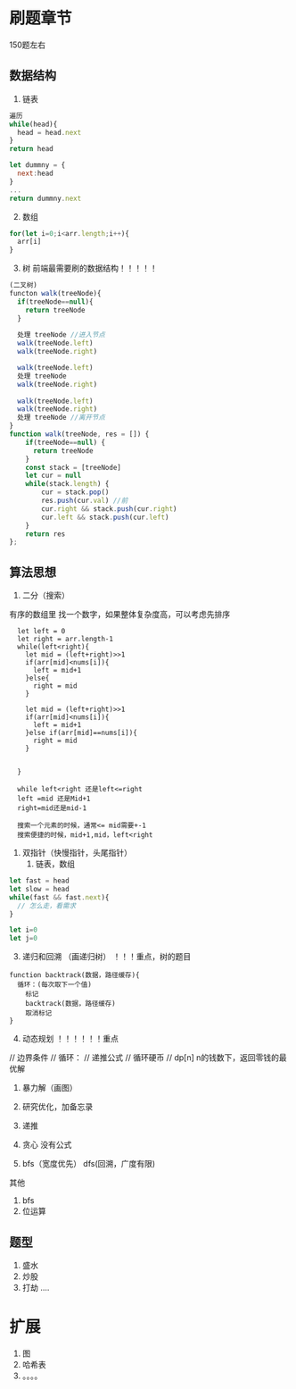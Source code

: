 # 刷题章节

150题左右

## 数据结构
1. 链表
```js
遍历
while(head){
  head = head.next
}
return head

let dummny = {
  next:head
}
...
return dummny.next

```
2. 数组
```js
for(let i=0;i<arr.length;i++){
  arr[i]
}
```
3. 树     前端最需要刷的数据结构！！！！！
```js
(二叉树)
functon walk(treeNode){
  if(treeNode==null){
    return treeNode
  }
  
  处理 treeNode //进入节点  
  walk(treeNode.left)
  walk(treeNode.right)

  walk(treeNode.left)
  处理 treeNode
  walk(treeNode.right)
  
  walk(treeNode.left)
  walk(treeNode.right)
  处理 treeNode //离开节点
}
function walk(treeNode, res = []) {
    if(treeNode==null) {
      return treeNode
    }
    const stack = [treeNode]
    let cur = null
    while(stack.length) {
        cur = stack.pop()
        res.push(cur.val) //前
        cur.right && stack.push(cur.right)
        cur.left && stack.push(cur.left)
    }
    return res
};


```


## 算法思想
1. 二分（搜索）

有序的数组里 找一个数字，如果整体复杂度高，可以考虑先排序
```
  let left = 0
  let right = arr.length-1
  while(left<right){
    let mid = (left+right)>>1
    if(arr[mid]<nums[i]){
      left = mid+1
    }else{
      right = mid
    }

    let mid = (left+right)>>1
    if(arr[mid]<nums[i]){
      left = mid+1
    }else if(arr[mid]==nums[i]){
      right = mid
    }
  

  }

  while left<right 还是left<=right
  left =mid 还是Mid+1
  right=mid还是mid-1
  
  搜索一个元素的时候，通常<= mid需要+-1
  搜索便捷的时候，mid+1,mid，left<right

```

1. 双指针（快慢指针，头尾指针）
   1. 链表，数组 
```js
let fast = head
let slow = head
while(fast && fast.next){
  // 怎么走，看需求
}

let i=0
let j=0
```

3. 递归和回溯  （画递归树） ！！！重点，树的题目
```
function backtrack(数据，路径缓存){
  循环：(每次取下一个值)
    标记
    backtrack(数据，路径缓存)
    取消标记
}
```

4. 动态规划 ！！！！！！重点
<!-- 你要清楚，结果是怎么推导出来的
1,2,5三种零钱，怎么最好的找出11块钱
dp[11]  11块钱这个值得找零最佳解
Min(dp[10],d[9] dp[6])这三个的最优解 +1 -->
  // 边界条件
  // 循环：
  //   递推公式
  // 循环硬币
  //   dp[n] n的钱数下，返回零钱的最优解

  1. 暴力解（画图）
  2. 研究优化，加备忘录
  3. 递推

1. 贪心
没有公式
6. bfs（宽度优先） dfs(回溯，广度有限)

其他
1. bfs
2. 位运算

## 题型
1. 盛水
2. 炒股
3. 打劫
....




# 扩展

1. 图
2. 哈希表
3. 。。。。



